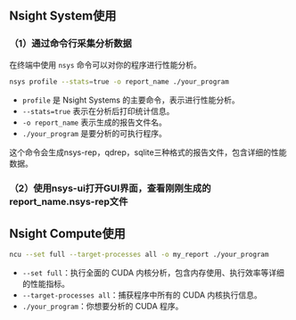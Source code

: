 ## Nsight System使用

### （1）通过命令行采集分析数据

在终端中使用 `nsys` 命令可以对你的程序进行性能分析。

```bash
nsys profile --stats=true -o report_name ./your_program
```

- `profile` 是 Nsight Systems 的主要命令，表示进行性能分析。
- `--stats=true` 表示在分析后打印统计信息。
- `-o report_name` 表示生成的报告文件名。
- `./your_program` 是要分析的可执行程序。

这个命令会生成nsys-rep，qdrep，sqlite三种格式的报告文件，包含详细的性能数据。

### （2）使用nsys-ui打开GUI界面，查看刚刚生成的report_name.nsys-rep文件



## Nsight Compute使用

```bash
ncu --set full --target-processes all -o my_report ./your_program
```

- `--set full`：执行全面的 CUDA 内核分析，包含内存使用、执行效率等详细的性能指标。
- `--target-processes all`：捕获程序中所有的 CUDA 内核执行信息。
- `./your_program`：你想要分析的 CUDA 程序。